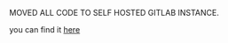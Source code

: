 MOVED ALL CODE TO SELF HOSTED GITLAB INSTANCE.

you can find it [here](https://gitlab.r2lv.online/gio)
